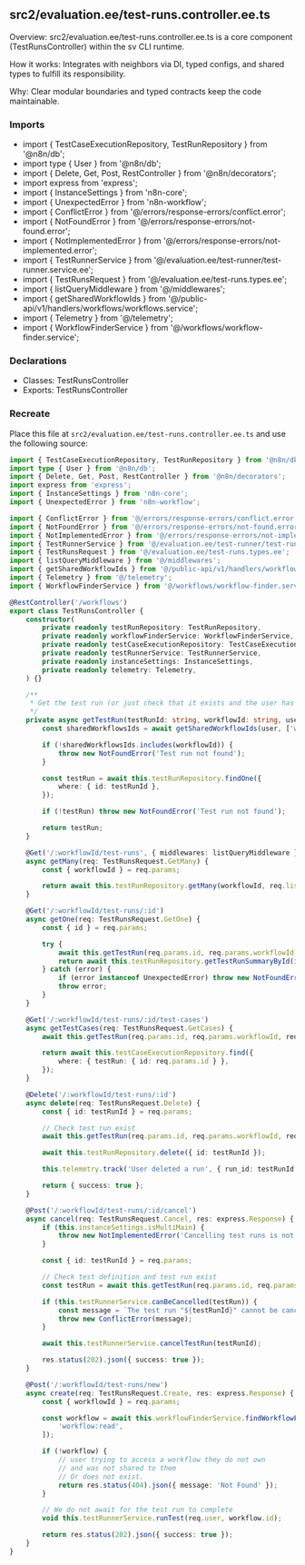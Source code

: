 ## src2/evaluation.ee/test-runs.controller.ee.ts

Overview: src2/evaluation.ee/test-runs.controller.ee.ts is a core component (TestRunsController) within the sv CLI runtime.

How it works: Integrates with neighbors via DI, typed configs, and shared types to fulfill its responsibility.

Why: Clear modular boundaries and typed contracts keep the code maintainable.

### Imports

- import { TestCaseExecutionRepository, TestRunRepository } from '@n8n/db';
- import type { User } from '@n8n/db';
- import { Delete, Get, Post, RestController } from '@n8n/decorators';
- import express from 'express';
- import { InstanceSettings } from 'n8n-core';
- import { UnexpectedError } from 'n8n-workflow';
- import { ConflictError } from '@/errors/response-errors/conflict.error';
- import { NotFoundError } from '@/errors/response-errors/not-found.error';
- import { NotImplementedError } from '@/errors/response-errors/not-implemented.error';
- import { TestRunnerService } from '@/evaluation.ee/test-runner/test-runner.service.ee';
- import { TestRunsRequest } from '@/evaluation.ee/test-runs.types.ee';
- import { listQueryMiddleware } from '@/middlewares';
- import { getSharedWorkflowIds } from '@/public-api/v1/handlers/workflows/workflows.service';
- import { Telemetry } from '@/telemetry';
- import { WorkflowFinderService } from '@/workflows/workflow-finder.service';

### Declarations

- Classes: TestRunsController
- Exports: TestRunsController

### Recreate

Place this file at `src2/evaluation.ee/test-runs.controller.ee.ts` and use the following source:

```ts
import { TestCaseExecutionRepository, TestRunRepository } from '@n8n/db';
import type { User } from '@n8n/db';
import { Delete, Get, Post, RestController } from '@n8n/decorators';
import express from 'express';
import { InstanceSettings } from 'n8n-core';
import { UnexpectedError } from 'n8n-workflow';

import { ConflictError } from '@/errors/response-errors/conflict.error';
import { NotFoundError } from '@/errors/response-errors/not-found.error';
import { NotImplementedError } from '@/errors/response-errors/not-implemented.error';
import { TestRunnerService } from '@/evaluation.ee/test-runner/test-runner.service.ee';
import { TestRunsRequest } from '@/evaluation.ee/test-runs.types.ee';
import { listQueryMiddleware } from '@/middlewares';
import { getSharedWorkflowIds } from '@/public-api/v1/handlers/workflows/workflows.service';
import { Telemetry } from '@/telemetry';
import { WorkflowFinderService } from '@/workflows/workflow-finder.service';

@RestController('/workflows')
export class TestRunsController {
	constructor(
		private readonly testRunRepository: TestRunRepository,
		private readonly workflowFinderService: WorkflowFinderService,
		private readonly testCaseExecutionRepository: TestCaseExecutionRepository,
		private readonly testRunnerService: TestRunnerService,
		private readonly instanceSettings: InstanceSettings,
		private readonly telemetry: Telemetry,
	) {}

	/**
	 * Get the test run (or just check that it exists and the user has access to it)
	 */
	private async getTestRun(testRunId: string, workflowId: string, user: User) {
		const sharedWorkflowsIds = await getSharedWorkflowIds(user, ['workflow:read']);

		if (!sharedWorkflowsIds.includes(workflowId)) {
			throw new NotFoundError('Test run not found');
		}

		const testRun = await this.testRunRepository.findOne({
			where: { id: testRunId },
		});

		if (!testRun) throw new NotFoundError('Test run not found');

		return testRun;
	}

	@Get('/:workflowId/test-runs', { middlewares: listQueryMiddleware })
	async getMany(req: TestRunsRequest.GetMany) {
		const { workflowId } = req.params;

		return await this.testRunRepository.getMany(workflowId, req.listQueryOptions);
	}

	@Get('/:workflowId/test-runs/:id')
	async getOne(req: TestRunsRequest.GetOne) {
		const { id } = req.params;

		try {
			await this.getTestRun(req.params.id, req.params.workflowId, req.user); // FIXME: do not fetch test run twice
			return await this.testRunRepository.getTestRunSummaryById(id);
		} catch (error) {
			if (error instanceof UnexpectedError) throw new NotFoundError(error.message);
			throw error;
		}
	}

	@Get('/:workflowId/test-runs/:id/test-cases')
	async getTestCases(req: TestRunsRequest.GetCases) {
		await this.getTestRun(req.params.id, req.params.workflowId, req.user);

		return await this.testCaseExecutionRepository.find({
			where: { testRun: { id: req.params.id } },
		});
	}

	@Delete('/:workflowId/test-runs/:id')
	async delete(req: TestRunsRequest.Delete) {
		const { id: testRunId } = req.params;

		// Check test run exist
		await this.getTestRun(req.params.id, req.params.workflowId, req.user);

		await this.testRunRepository.delete({ id: testRunId });

		this.telemetry.track('User deleted a run', { run_id: testRunId });

		return { success: true };
	}

	@Post('/:workflowId/test-runs/:id/cancel')
	async cancel(req: TestRunsRequest.Cancel, res: express.Response) {
		if (this.instanceSettings.isMultiMain) {
			throw new NotImplementedError('Cancelling test runs is not yet supported in multi-main mode');
		}

		const { id: testRunId } = req.params;

		// Check test definition and test run exist
		const testRun = await this.getTestRun(req.params.id, req.params.workflowId, req.user);

		if (this.testRunnerService.canBeCancelled(testRun)) {
			const message = `The test run "${testRunId}" cannot be cancelled`;
			throw new ConflictError(message);
		}

		await this.testRunnerService.cancelTestRun(testRunId);

		res.status(202).json({ success: true });
	}

	@Post('/:workflowId/test-runs/new')
	async create(req: TestRunsRequest.Create, res: express.Response) {
		const { workflowId } = req.params;

		const workflow = await this.workflowFinderService.findWorkflowForUser(workflowId, req.user, [
			'workflow:read',
		]);

		if (!workflow) {
			// user trying to access a workflow they do not own
			// and was not shared to them
			// Or does not exist.
			return res.status(404).json({ message: 'Not Found' });
		}

		// We do not await for the test run to complete
		void this.testRunnerService.runTest(req.user, workflow.id);

		return res.status(202).json({ success: true });
	}
}

```
